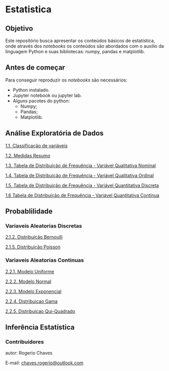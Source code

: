 # Estatistica

## Objetivo
Este repositório busca apresentar os conteúdos básicos de estatística, onde através dos _notebooks_ os conteúdos são abordados com o auxilio da linguagem Python e suas bibliotecas: numpy, pandas e matplotlib.

## Antes de começar
Para conseguir reproduzir os _notebooks_ são necessários:

- Python instalado.
- Jupyter notebook ou jupyter lab.
- Alguns pacotes do python:
  -  Numpy;
  -  Pandas;
  -  Matplotlib.

## Análise Exploratória de Dados
[1.1. Classificação de variáveis](https://github.com/Rogerio-Chaves/Estatistica/blob/main/1.Analise_Exploratoria_de_Dados/1.1.Classificacao_Variaveis.ipynb)

[1.2. Medidas Resumo](https://github.com/Rogerio-Chaves/Estatistica/blob/main/1.Analise_Exploratoria_de_Dados/1.2.Medidas_Resumo.ipynb)

[1.3. Tabela de Distribuição de Frequência - Variável Qualitativa Nominal](https://github.com/Rogerio-Chaves/Estatistica/blob/main/1.Analise_Exploratoria_de_Dados/1.3.Distribuicao_de_Frequencia-Nominal.ipynb)

[1.4. Tabela de Distribuição de Frequência - Variável Qualitativa Ordinal](https://github.com/Rogerio-Chaves/Estatistica/blob/main/1.Analise_Exploratoria_de_Dados/1.4.Distribuicao_de_Frequencia-Ordinal.ipynb)

[1.5. Tabela de Distribuição de Frequência - Variável Quantitativa Discreta](https://github.com/Rogerio-Chaves/Estatistica/blob/main/1.Analise_Exploratoria_de_Dados/1.5.Distribuicao_de_Frequencia-Discreta.ipynb)

[1.6 Tabela de Distribuição de Frequência - Variável Quantitativa Contínua](https://github.com/Rogerio-Chaves/Estatistica/blob/main/1.Analise_Exploratoria_de_Dados/1.6.Distribuicao_de_Frequencia-Continua.ipynb)

## Probablilidade

### Variaveis Aleatorias Discretas
[2.1.2. Distribuição Bernoulli](http://localhost:8889/notebooks/Projects/Estatistica/2.Probabilidade/2.1.Variaveis_Aleatorias_Discretas/2.1.2.Distribuicao_Bernoulli.ipynb)

[2.1.5. Distribuição Poisson](http://localhost:8889/notebooks/Projects/Estatistica/2.Probabilidade/2.1.Variaveis_Aleatorias_Discretas/2.1.5.Distribuicao_Poisson.ipynb)

### Variaveis Aleatorias Continuas
[2.2.1. Modelo Uniforme](http://localhost:8889/notebooks/Projects/Estatistica/2.Probabilidade/2.2.Variaveis_Aleatorias_Continuas/2.2.1.Modelo_Uniforme.ipynb)

[2.2.2. Modelo Normal](http://localhost:8889/notebooks/Projects/Estatistica/2.Probabilidade/2.2.Variaveis_Aleatorias_Continuas/2.2.2.Modelo_Normal.ipynb)

[2.2.3. Modelo Exponencial](http://localhost:8889/notebooks/Projects/Estatistica/2.Probabilidade/2.2.Variaveis_Aleatorias_Continuas/2.2.3.Modelo_Exponencial.ipynb)

[2.2.4. Distribuicao Gama](http://localhost:8889/notebooks/Projects/Estatistica/2.Probabilidade/2.2.Variaveis_Aleatorias_Continuas/2.2.4.Distribuicao_Gama.ipynb)

[2.2.5. Distribuicao Qui-Quadrado](http://localhost:8889/notebooks/Projects/Estatistica/2.Probabilidade/2.2.Variaveis_Aleatorias_Continuas/2.2.5.Distribuicao_Qui_Quadrado.ipynb)


## Inferência Estatística


### Contribuidores
autor: Rogerio Chaves

E-mail: chaves.rogerio@outlook.com
